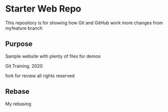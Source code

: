 # Starter Web Repo

This repository is for showing how Git and GitHub work
more changes from myfeature branch


## Purpose

Sample website with plenty of files for demos


Git.Training. 2020


fork for review all rights reserved

## Rebase
My rebasing